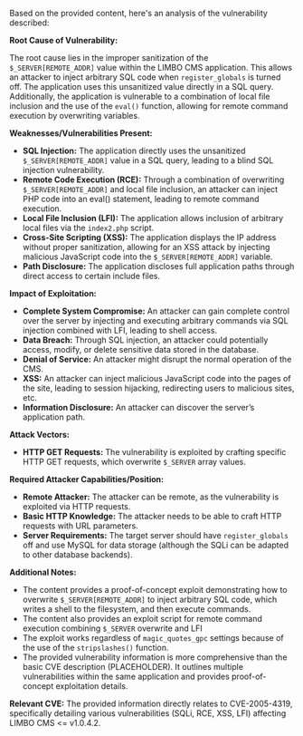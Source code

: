 Based on the provided content, here's an analysis of the vulnerability described:

**Root Cause of Vulnerability:**

The root cause lies in the improper sanitization of the `$_SERVER[REMOTE_ADDR]` value within the LIMBO CMS application. This allows an attacker to inject arbitrary SQL code when `register_globals` is turned off. The application uses this unsanitized value directly in a SQL query. Additionally, the application is vulnerable to a combination of local file inclusion and the use of the `eval()` function, allowing for remote command execution by overwriting variables.

**Weaknesses/Vulnerabilities Present:**

*   **SQL Injection:** The application directly uses the unsanitized `$_SERVER[REMOTE_ADDR]` value in a SQL query, leading to a blind SQL injection vulnerability.
*   **Remote Code Execution (RCE):** Through a combination of overwriting `$_SERVER[REMOTE_ADDR]` and local file inclusion, an attacker can inject PHP code into an eval() statement, leading to remote command execution.
*   **Local File Inclusion (LFI):** The application allows inclusion of arbitrary local files via the `index2.php` script.
*   **Cross-Site Scripting (XSS):** The application displays the IP address without proper sanitization, allowing for an XSS attack by injecting malicious JavaScript code into the `$_SERVER[REMOTE_ADDR]` variable.
*   **Path Disclosure:** The application discloses full application paths through direct access to certain include files.

**Impact of Exploitation:**

*   **Complete System Compromise:** An attacker can gain complete control over the server by injecting and executing arbitrary commands via SQL injection combined with LFI, leading to shell access.
*   **Data Breach:** Through SQL injection, an attacker could potentially access, modify, or delete sensitive data stored in the database.
*   **Denial of Service:** An attacker might disrupt the normal operation of the CMS.
*   **XSS:** An attacker can inject malicious JavaScript code into the pages of the site, leading to session hijacking, redirecting users to malicious sites, etc.
*   **Information Disclosure:** An attacker can discover the server’s application path.

**Attack Vectors:**

*   **HTTP GET Requests:** The vulnerability is exploited by crafting specific HTTP GET requests, which overwrite `$_SERVER` array values.

**Required Attacker Capabilities/Position:**

*   **Remote Attacker:** The attacker can be remote, as the vulnerability is exploited via HTTP requests.
*   **Basic HTTP Knowledge:** The attacker needs to be able to craft HTTP requests with URL parameters.
*   **Server Requirements:** The target server should have `register_globals` off and use MySQL for data storage (although the SQLi can be adapted to other database backends).

**Additional Notes:**

*   The content provides a proof-of-concept exploit demonstrating how to overwrite `$_SERVER[REMOTE_ADDR]` to inject arbitrary SQL code, which writes a shell to the filesystem, and then execute commands.
*   The content also provides an exploit script for remote command execution combining `$_SERVER` overwrite and LFI
*   The exploit works regardless of `magic_quotes_gpc` settings because of the use of the `stripslashes()` function.
*   The provided vulnerability information is more comprehensive than the basic CVE description (PLACEHOLDER). It outlines multiple vulnerabilities within the same application and provides proof-of-concept exploitation details.

**Relevant CVE:**
The provided information directly relates to CVE-2005-4319, specifically detailing various vulnerabilities (SQLi, RCE, XSS, LFI) affecting LIMBO CMS <= v1.0.4.2.